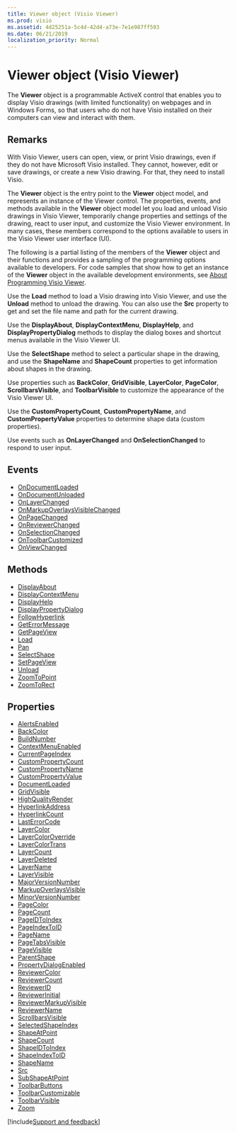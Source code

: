 ```yaml
---
title: Viewer object (Visio Viewer)
ms.prod: visio
ms.assetid: 4d25251a-5c4d-42d4-a73e-7e1e987ff593
ms.date: 06/21/2019
localization_priority: Normal
---
```



# Viewer object (Visio Viewer)

The **Viewer** object is a programmable ActiveX control that enables you to display Visio drawings (with limited functionality) on webpages and in Windows Forms, so that users who do not have Visio installed on their computers can view and interact with them.


## Remarks

With Visio Viewer, users can open, view, or print Visio drawings, even if they do not have Microsoft Visio installed. They cannot, however, edit or save drawings, or create a new Visio drawing. For that, they need to install Visio.

The **Viewer** object is the entry point to the **Viewer** object model, and represents an instance of the Viewer control. The properties, events, and methods available in the **Viewer** object model let you load and unload Visio drawings in Visio Viewer, temporarily change properties and settings of the drawing, react to user input, and customize the Visio Viewer environment. In many cases, these members correspond to the options available to users in the Visio Viewer user interface (UI).

The following is a partial listing of the members of the **Viewer** object and their functions and provides a sampling of the programming options available to developers. For code samples that show how to get an instance of the **Viewer** object in the available development environments, see [About Programming Visio Viewer](Visio.ViewerRef.AboutProgramming.md). 

Use the **Load** method to load a Visio drawing into Visio Viewer, and use the **Unload** method to unload the drawing. You can also use the **Src** property to get and set the file name and path for the current drawing.

Use the **DisplayAbout**, **DisplayContextMenu**, **DisplayHelp**, and **DisplayPropertyDialog** methods to display the dialog boxes and shortcut menus available in the Visio Viewer UI.

Use the **SelectShape** method to select a particular shape in the drawing, and use the **ShapeName** and **ShapeCount** properties to get information about shapes in the drawing.

Use properties such as **BackColor**, **GridVisible**, **LayerColor**, **PageColor**, **ScrollbarsVisible**, and **ToolbarVisible** to customize the appearance of the Visio Viewer UI.

Use the **CustomPropertyCount**, **CustomPropertyName**, and **CustomPropertyValue** properties to determine shape data (custom properties).

Use events such as **OnLayerChanged** and **OnSelectionChanged** to respond to user input.

## Events

- [OnDocumentLoaded](Visio.Viewer.OnDocumentLoaded.md)
- [OnDocumentUnloaded](Visio.Viewer.OnDocumentUnloaded.md)
- [OnLayerChanged](Visio.Viewer.OnLayerChanged.md)
- [OnMarkupOverlaysVisibleChanged](Visio.Viewer.OnMarkupOverlaysVisibleChanged.md)
- [OnPageChanged](Visio.Viewer.OnPageChanged.md)
- [OnReviewerChanged](Visio.Viewer.OnReviewerChanged.md)
- [OnSelectionChanged](Visio.Viewer.OnSelectionChanged.md)
- [OnToolbarCustomized](Visio.Viewer.OnToolbarCustomized.md)
- [OnViewChanged](Visio.Viewer.OnViewChanged.md)


## Methods

- [DisplayAbout](Visio.Viewer.DisplayAbout.md)
- [DisplayContextMenu](Visio.Viewer.DisplayContextMenu.md)
- [DisplayHelp](Visio.Viewer.DisplayHelp.md)
- [DisplayPropertyDialog](Visio.Viewer.DisplayPropertyDialog.md)
- [FollowHyperlink](Visio.Viewer.FollowHyperlink.md)
- [GetErrorMessage](Visio.Viewer.GetErrorMessage.md)
- [GetPageView](Visio.Viewer.GetPageView.md)
- [Load](Visio.Viewer.Load.md)
- [Pan](Visio.Viewer.Pan.md)
- [SelectShape](Visio.Viewer.SelectShape.md)
- [SetPageView](Visio.Viewer.SetPageView.md)
- [Unload](Visio.Viewer.Unload.md)
- [ZoomToPoint](Visio.Viewer.ZoomToPoint.md)
- [ZoomToRect](Visio.Viewer.ZoomToRect.md)


## Properties

- [AlertsEnabled](Visio.Viewer.AlertsEnabled.md)
- [BackColor](Visio.Viewer.Backcolor.md)
- [BuildNumber](Visio.Viewer.BuildNumber.md)
- [ContextMenuEnabled](Visio.Viewer.ContextMenuEnabled.md)
- [CurrentPageIndex](Visio.Viewer.CurrentPageIndex.md)
- [CustomPropertyCount](Visio.Viewer.CustomPropertyCount.md)
- [CustomPropertyName](Visio.Viewer.CustomPropertyName.md)
- [CustomPropertyValue](Visio.Viewer.CustomPropertyValue.md)
- [DocumentLoaded](Visio.Viewer.DocumentLoaded.md)
- [GridVisible](Visio.Viewer.GridVisible.md)
- [HighQualityRender](Visio.Viewer.HighQualityRender.md)
- [HyperlinkAddress](Visio.Viewer.HyperlinkAddress.md)
- [HyperlinkCount](Visio.Viewer.HyperlinkCount.md)
- [LastErrorCode](Visio.Viewer.LastErrorCode.md)
- [LayerColor](Visio.Viewer.LayerColor.md)
- [LayerColorOverride](Visio.Viewer.LayerColorOverride.md)
- [LayerColorTrans](Visio.Viewer.LayerColorTrans.md)
- [LayerCount](Visio.Viewer.LayerCount.md)
- [LayerDeleted](Visio.Viewer.LayerDeleted.md)
- [LayerName](Visio.Viewer.LayerName.md)
- [LayerVisible](Visio.Viewer.LayerVisible.md)
- [MajorVersionNumber](Visio.Viewer.MajorVersionNumber.md)
- [MarkupOverlaysVisible](Visio.Viewer.MarkupOverlaysVisible.md)
- [MinorVersionNumber](Visio.Viewer.MinorVersionNumber.md)
- [PageColor](Visio.Viewer.PageColor.md)
- [PageCount](Visio.Viewer.PageCount.md)
- [PageIDToIndex](Visio.Viewer.PageIDToIndex.md)
- [PageIndexToID](Visio.Viewer.PageIndexToID.md)
- [PageName](Visio.Viewer.PageName.md)
- [PageTabsVisible](Visio.Viewer.PageTabsVisible.md)
- [PageVisible](Visio.Viewer.PageVisible.md)
- [ParentShape](Visio.Viewer.ParentShape.md)
- [PropertyDialogEnabled](Visio.Viewer.PropertyDialogEnabled.md)
- [ReviewerColor](Visio.Viewer.ReviewerColor.md)
- [ReviewerCount](Visio.Viewer.ReviewerCount.md)
- [ReviewerID](Visio.Viewer.ReviewerID.md)
- [ReviewerInitial](Visio.Viewer.ReviewerInitial.md)
- [ReviewerMarkupVisible](Visio.Viewer.ReviewerMarkupVisible.md)
- [ReviewerName](Visio.Viewer.ReviewerName.md)
- [ScrollbarsVisible](Visio.Viewer.ScrollbarsVisible.md)
- [SelectedShapeIndex](Visio.Viewer.SelectedShapeIndex.md)
- [ShapeAtPoint](Visio.Viewer.ShapeAtPoint.md)
- [ShapeCount](Visio.Viewer.ShapeCount.md)
- [ShapeIDToIndex](Visio.Viewer.ShapeIDToIndex.md)
- [ShapeIndexToID](Visio.Viewer.ShapeIndexToID.md)
- [ShapeName](Visio.Viewer.ShapeName.md)
- [Src](Visio.Viewer.Src.md)
- [SubShapeAtPoint](Visio.Viewer.SubShapeAtPoint.md)
- [ToolbarButtons](Visio.Viewer.ToolbarButtons.md)
- [ToolbarCustomizable](Visio.Viewer.ToolbarCustomizable.md)
- [ToolbarVisible](Visio.Viewer.ToolbarVisible.md)
- [Zoom](Visio.Viewer.Zoom.md)



[!include[Support and feedback](~/includes/feedback-boilerplate.md)]